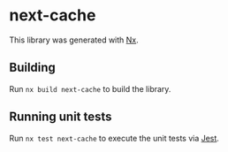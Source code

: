 # next-cache

This library was generated with [Nx](https://nx.dev).

## Building

Run `nx build next-cache` to build the library.

## Running unit tests

Run `nx test next-cache` to execute the unit tests via [Jest](https://jestjs.io).
